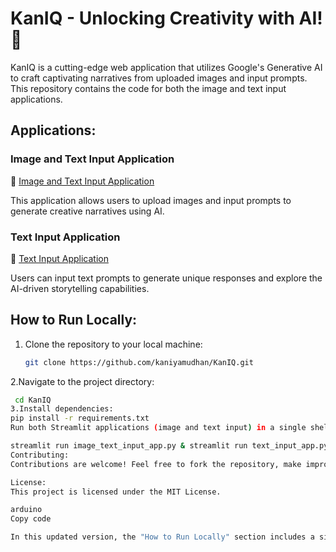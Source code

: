 # KanIQ - Unlocking Creativity with AI! 🚀

KanIQ is a cutting-edge web application that utilizes Google's Generative AI to craft captivating narratives from uploaded images and input prompts. This repository contains the code for both the image and text input applications.

## Applications:

### Image and Text Input Application
🔗 [Image and Text Input Application](https://yklenoimg.streamlit.app/)

This application allows users to upload images and input prompts to generate creative narratives using AI.

### Text Input Application
🔗 [Text Input Application](https://yklenotxt.streamlit.app/)

Users can input text prompts to generate unique responses and explore the AI-driven storytelling capabilities.

## How to Run Locally:

1. Clone the repository to your local machine:
   ```bash
   git clone https://github.com/kaniyamudhan/KanIQ.git

2.Navigate to the project directory:
   ```bash
    cd KanIQ
3.Install dependencies:
pip install -r requirements.txt
Run both Streamlit applications (image and text input) in a single shell session:

streamlit run image_text_input_app.py & streamlit run text_input_app.py
Contributing:
Contributions are welcome! Feel free to fork the repository, make improvements, and submit pull requests.

License:
This project is licensed under the MIT License.

arduino
Copy code

In this updated version, the "How to Run Locally" section includes a single command that runs both Streamlit applications (`image_text_input_app.py` and `text_input_app.py`) concurrently in the background using the `&` operator. This allows you to start both applications in the same shell session.

